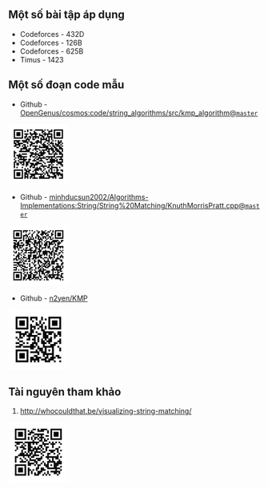## Một số bài tập áp dụng

- Codeforces - 432D
- Codeforces - 126B
- Codeforces - 625B
- Timus - 1423

## Một số đoạn code mẫu

- Github - [OpenGenus/cosmos:code/string_algorithms/src/kmp_algorithm@`master`](https://github.com/OpenGenus/cosmos/tree/master/code/string_algorithms/src/kmp_algorithm)

<img src="./img/kmp-ref-0.svg" width=120px>

- Github - [minhducsun2002/Algorithms-Implementations:String/String%20Matching/KnuthMorrisPratt.cpp@`master`](https://github.com/minhducsun2002/Algorithms-Implementations/blob/master/String/String%20Matching/KnuthMorrisPratt.cpp)

<img src="./img/kmp-ref-1.svg" width=120px>

- Github - [n2yen/KMP](https://github.com/n2yen/KMP)

<img src="./img/kmp-ref-2.svg" width=120px>

## Tài nguyên tham khảo

1. http://whocouldthat.be/visualizing-string-matching/

<img src="./img/kmp-ref-3.svg" width=120px>
